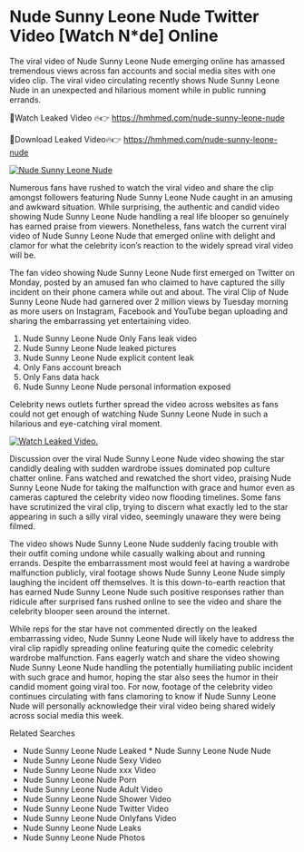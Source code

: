 ﻿# Nude Sunny Leone Nude Twitter Video [Watch N*de] Online

The viral video of ﻿Nude Sunny Leone Nude emerging online has amassed tremendous views across fan accounts and social media sites with one video clip. The viral video circulating recently shows ﻿Nude Sunny Leone Nude in an unexpected and hilarious moment while in public running errands. 

🔴Watch Leaked Video 🔥👉  https://hmhmed.com/nude-sunny-leone-nude 

🔴Download Leaked Video🔥👉  https://hmhmed.com/nude-sunny-leone-nude 

[![Nude Sunny Leone Nude](https://i.imgur.com/dJHk4Zq.gif)](https://hmhmed.com/nude-sunny-leone-nude)

Numerous fans have rushed to watch the viral video and share the clip amongst followers featuring ﻿Nude Sunny Leone Nude caught in an amusing and awkward situation. While surprising, the authentic and candid video showing ﻿Nude Sunny Leone Nude handling a real life blooper so genuinely has earned praise from viewers. Nonetheless, fans watch the current viral video of ﻿Nude Sunny Leone Nude that emerged online with delight and clamor for what the celebrity icon’s reaction to the widely spread viral video will be.

The fan video showing ﻿Nude Sunny Leone Nude first emerged on Twitter on Monday, posted by an amused fan who claimed to have captured the silly incident on their phone camera while out and about. The viral Clip of ﻿Nude Sunny Leone Nude had garnered over 2 million views by Tuesday morning as more users on Instagram, Facebook and YouTube began uploading and sharing the embarrassing yet entertaining video. 

1. ﻿Nude Sunny Leone Nude Only Fans leak video
2. ﻿Nude Sunny Leone Nude leaked pictures
3. ﻿Nude Sunny Leone Nude explicit content leak
4. Only Fans account breach
5. Only Fans data hack
6. ﻿Nude Sunny Leone Nude personal information exposed

Celebrity news outlets further spread the video across websites as fans could not get enough of watching ﻿Nude Sunny Leone Nude in such a hilarious and eye-catching viral moment. 

[![Watch Leaked Video.](https://miro.medium.com/v2/resize:fit:828/format:webp/1*cilzJN44JGOrTw9NJCrNHA.gif "Watch Leaked Video")](https://hmhmed.com/nude-sunny-leone-nude)

Discussion over the viral ﻿Nude Sunny Leone Nude video showing the star candidly dealing with sudden wardrobe issues dominated pop culture chatter online. Fans watched and rewatched the short video, praising ﻿Nude Sunny Leone Nude for taking the malfunction with grace and humor even as cameras captured the celebrity video now flooding timelines. Some fans have scrutinized the viral clip, trying to discern what exactly led to the star appearing in such a silly viral video, seemingly unaware they were being filmed.

The video shows ﻿Nude Sunny Leone Nude suddenly facing trouble with their outfit coming undone while casually walking about and running errands. Despite the embarrassment most would feel at having a wardrobe malfunction publicly, viral footage shows ﻿Nude Sunny Leone Nude simply laughing the incident off themselves. It is this down-to-earth reaction that has earned ﻿Nude Sunny Leone Nude such positive responses rather than ridicule after surprised fans rushed online to see the video and share the celebrity blooper seen around the internet.  

While reps for the star have not commented directly on the leaked embarrassing video, ﻿Nude Sunny Leone Nude will likely have to address the viral clip rapidly spreading online featuring quite the comedic celebrity wardrobe malfunction. Fans eagerly watch and share the video showing ﻿Nude Sunny Leone Nude handling the potentially humiliating public incident with such grace and humor, hoping the star also sees the humor in their candid moment going viral too. For now, footage of the celebrity video continues circulating with fans clamoring to know if ﻿Nude Sunny Leone Nude will personally acknowledge their viral video being shared widely across social media this week.

Related Searches
* ﻿Nude Sunny Leone Nude Leaked
﻿* Nude Sunny Leone Nude Nude
* ﻿Nude Sunny Leone Nude Sexy Video
* ﻿Nude Sunny Leone Nude xxx Video
* ﻿Nude Sunny Leone Nude Porn
* ﻿Nude Sunny Leone Nude Adult Video
* ﻿Nude Sunny Leone Nude Shower Video
* ﻿Nude Sunny Leone Nude Twitter Video
* ﻿Nude Sunny Leone Nude Onlyfans Video
* ﻿Nude Sunny Leone Nude Leaks
* ﻿Nude Sunny Leone Nude Photos